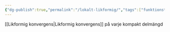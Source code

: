 ```yaml
---
{"dg-publish":true,"permalink":"/lokalt-likformig/","tags":["funktionsteori"]}
---
```


[[Likformig konvergens\|Likformig konvergens]] på varje kompakt delmängd